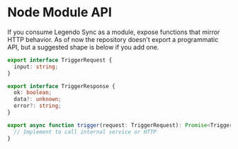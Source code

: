 # Node Module API

If you consume Legendo Sync as a module, expose functions that mirror HTTP behavior. As of now the repository doesn't export a programmatic API, but a suggested shape is below if you add one.

```ts
export interface TriggerRequest {
  input: string;
}

export interface TriggerResponse {
  ok: boolean;
  data?: unknown;
  error?: string;
}

export async function trigger(request: TriggerRequest): Promise<TriggerResponse> {
  // Implement to call internal service or HTTP
}
```
